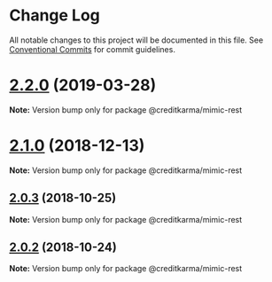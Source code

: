 # Change Log

All notable changes to this project will be documented in this file.
See [Conventional Commits](https://conventionalcommits.org) for commit guidelines.

<a name="2.2.0"></a>
# [2.2.0](https://github.com/creditkarma/Mimic/tree/master/packages/mimic-rest/compare/v2.1.0...v2.2.0) (2019-03-28)

**Note:** Version bump only for package @creditkarma/mimic-rest





<a name="2.1.0"></a>
# [2.1.0](https://github.com/creditkarma/Mimic/tree/master/packages/mimic-rest/compare/v2.0.3...v2.1.0) (2018-12-13)

**Note:** Version bump only for package @creditkarma/mimic-rest





<a name="2.0.3"></a>
## [2.0.3](https://github.com/creditkarma/Mimic/tree/master/packages/mimic-rest/compare/v2.0.2...v2.0.3) (2018-10-25)

**Note:** Version bump only for package @creditkarma/mimic-rest





<a name="2.0.2"></a>
## [2.0.2](https://github.com/creditkarma/Mimic/tree/master/packages/mimic-rest/compare/v2.0.0...v2.0.2) (2018-10-24)

**Note:** Version bump only for package @creditkarma/mimic-rest
